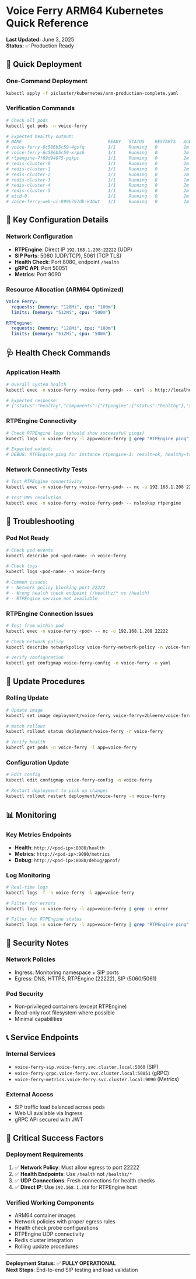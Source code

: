 # Voice Ferry ARM64 Kubernetes Quick Reference

**Last Updated:** June 3, 2025  
**Status:** ✅ Production Ready

## 🚀 Quick Deployment

### One-Command Deployment
```bash
kubectl apply -f picluster/kubernetes/arm-production-complete.yaml
```

### Verification Commands
```bash
# Check all pods
kubectl get pods -n voice-ferry

# Expected healthy output:
# NAME                                 READY   STATUS    RESTARTS   AGE
# voice-ferry-6c586b5c59-4gsfq         1/1     Running   0          2m
# voice-ferry-6c586b5c59-xrps6         1/1     Running   0          2m
# rtpengine-7f89d94875-pqkpc           1/1     Running   0          2m
# redis-cluster-0                      1/1     Running   0          2m
# redis-cluster-1                      1/1     Running   0          2m
# redis-cluster-2                      1/1     Running   0          2m
# redis-cluster-3                      1/1     Running   0          2m
# redis-cluster-4                      1/1     Running   0          2m
# redis-cluster-5                      1/1     Running   0          2m
# etcd-0                               1/1     Running   0          2m
# voice-ferry-web-ui-8996797db-k4dwt   1/1     Running   0          2m
```

## 🔧 Key Configuration Details

### Network Configuration
- **RTPEngine**: Direct IP `192.168.1.208:22222` (UDP)
- **SIP Ports**: 5060 (UDP/TCP), 5061 (TCP TLS)
- **Health Check**: Port 8080, endpoint `/health`
- **gRPC API**: Port 50051
- **Metrics**: Port 9090

### Resource Allocation (ARM64 Optimized)
```yaml
Voice Ferry:
  requests: {memory: "128Mi", cpu: "100m"}
  limits: {memory: "512Mi", cpu: "500m"}

RTPEngine:
  requests: {memory: "128Mi", cpu: "100m"}
  limits: {memory: "512Mi", cpu: "500m"}
```

## 🩺 Health Check Commands

### Application Health
```bash
# Overall system health
kubectl exec -n voice-ferry <voice-ferry-pod> -- curl -s http://localhost:8080/health

# Expected response:
# {"status":"healthy","components":{"rtpengine":{"status":"healthy"},"sip_server":{"status":"healthy"}}}
```

### RTPEngine Connectivity
```bash
# Check RTPEngine logs (should show successful pings)
kubectl logs -n voice-ferry -l app=voice-ferry | grep "RTPEngine ping"

# Expected output:
# DEBUG: RTPEngine ping for instance rtpengine-1: result=ok, healthy=true
```

### Network Connectivity Tests
```bash
# Test RTPEngine connectivity
kubectl exec -n voice-ferry <voice-ferry-pod> -- nc -u 192.168.1.208 22222

# Test DNS resolution
kubectl exec -n voice-ferry <voice-ferry-pod> -- nslookup rtpengine
```

## 🚨 Troubleshooting

### Pod Not Ready
```bash
# Check pod events
kubectl describe pod <pod-name> -n voice-ferry

# Check logs
kubectl logs <pod-name> -n voice-ferry

# Common issues:
# - Network policy blocking port 22222
# - Wrong health check endpoint (/healthz/* vs /health)
# - RTPEngine service not available
```

### RTPEngine Connection Issues
```bash
# Test from within pod
kubectl exec -n voice-ferry <pod> -- nc -u 192.168.1.208 22222

# Check network policy
kubectl describe networkpolicy voice-ferry-network-policy -n voice-ferry

# Verify configuration
kubectl get configmap voice-ferry-config -n voice-ferry -o yaml
```

## 🔄 Update Procedures

### Rolling Update
```bash
# Update image
kubectl set image deployment/voice-ferry voice-ferry=2bleere/voice-ferry:arm64-latest -n voice-ferry

# Watch rollout
kubectl rollout status deployment/voice-ferry -n voice-ferry

# Verify health
kubectl get pods -n voice-ferry -l app=voice-ferry
```

### Configuration Update
```bash
# Edit config
kubectl edit configmap voice-ferry-config -n voice-ferry

# Restart deployment to pick up changes
kubectl rollout restart deployment/voice-ferry -n voice-ferry
```

## 📊 Monitoring

### Key Metrics Endpoints
- **Health**: `http://<pod-ip>:8080/health`
- **Metrics**: `http://<pod-ip>:9090/metrics`
- **Debug**: `http://<pod-ip>:8080/debug/pprof/`

### Log Monitoring
```bash
# Real-time logs
kubectl logs -f -n voice-ferry -l app=voice-ferry

# Filter for errors
kubectl logs -n voice-ferry -l app=voice-ferry | grep -i error

# Filter for RTPEngine status
kubectl logs -n voice-ferry -l app=voice-ferry | grep "RTPEngine ping"
```

## 🔐 Security Notes

### Network Policies
- Ingress: Monitoring namespace + SIP ports
- Egress: DNS, HTTPS, RTPEngine (22222), SIP (5060/5061)

### Pod Security
- Non-privileged containers (except RTPEngine)
- Read-only root filesystem where possible
- Minimal capabilities

## 📞 Service Endpoints

### Internal Services
- `voice-ferry-sip.voice-ferry.svc.cluster.local:5060` (SIP)
- `voice-ferry-grpc.voice-ferry.svc.cluster.local:50051` (gRPC)
- `voice-ferry-metrics.voice-ferry.svc.cluster.local:9090` (Metrics)

### External Access
- SIP traffic load balanced across pods
- Web UI available via Ingress
- gRPC API secured with JWT

## 🔧 Critical Success Factors

### Deployment Requirements
1. ✅ **Network Policy**: Must allow egress to port 22222
2. ✅ **Health Endpoints**: Use `/health` not `/healthz/*`
3. ✅ **UDP Connections**: Fresh connections for health checks
4. ✅ **Direct IP**: Use `192.168.1.208` for RTPEngine host

### Verified Working Components
- ARM64 container images
- Network policies with proper egress rules
- Health check probe configurations
- RTPEngine UDP connectivity
- Redis cluster integration
- Rolling update procedures

---

**Deployment Status**: ✅ **FULLY OPERATIONAL**  
**Next Steps**: End-to-end SIP testing and load validation
